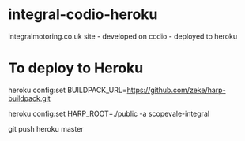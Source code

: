 integral-codio-heroku
================

integralmotoring.co.uk site - developed on codio - deployed to heroku


To deploy to Heroku
===================

heroku config:set BUILDPACK_URL=https://github.com/zeke/harp-buildpack.git

heroku config:set HARP_ROOT=./public -a scopevale-integral

git push heroku master